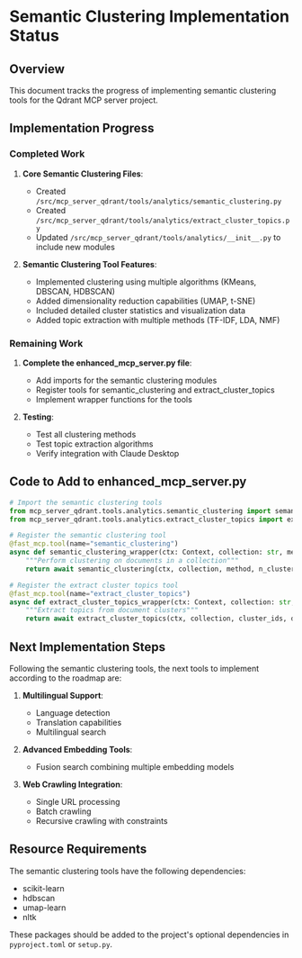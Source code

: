 # Semantic Clustering Implementation Status

## Overview
This document tracks the progress of implementing semantic clustering tools for the Qdrant MCP server project.

## Implementation Progress

### Completed Work
1. **Core Semantic Clustering Files**:
   - Created `/src/mcp_server_qdrant/tools/analytics/semantic_clustering.py`
   - Created `/src/mcp_server_qdrant/tools/analytics/extract_cluster_topics.py`
   - Updated `/src/mcp_server_qdrant/tools/analytics/__init__.py` to include new modules

2. **Semantic Clustering Tool Features**:
   - Implemented clustering using multiple algorithms (KMeans, DBSCAN, HDBSCAN)
   - Added dimensionality reduction capabilities (UMAP, t-SNE)
   - Included detailed cluster statistics and visualization data
   - Added topic extraction with multiple methods (TF-IDF, LDA, NMF)

### Remaining Work
1. **Complete the enhanced_mcp_server.py file**:
   - Add imports for the semantic clustering modules
   - Register tools for semantic_clustering and extract_cluster_topics
   - Implement wrapper functions for the tools

2. **Testing**:
   - Test all clustering methods
   - Test topic extraction algorithms
   - Verify integration with Claude Desktop

## Code to Add to enhanced_mcp_server.py

```python
# Import the semantic clustering tools
from mcp_server_qdrant.tools.analytics.semantic_clustering import semantic_clustering
from mcp_server_qdrant.tools.analytics.extract_cluster_topics import extract_cluster_topics

# Register the semantic clustering tool
@fast_mcp.tool(name="semantic_clustering")
async def semantic_clustering_wrapper(ctx: Context, collection: str, method: str = "hdbscan", n_clusters: Optional[int] = None, min_cluster_size: int = 5, filter: Optional[Dict] = None, limit: int = 5000, include_vectors: bool = True, dimensionality_reduction: bool = True, n_components: int = 2, random_state: int = 42):
    """Perform clustering on documents in a collection"""
    return await semantic_clustering(ctx, collection, method, n_clusters, min_cluster_size, filter, limit, include_vectors, dimensionality_reduction, n_components, random_state)

# Register the extract cluster topics tool
@fast_mcp.tool(name="extract_cluster_topics")
async def extract_cluster_topics_wrapper(ctx: Context, collection: str, cluster_ids: List[int], document_ids: List[str], text_field: str = "text", n_topics_per_cluster: int = 3, n_terms_per_topic: int = 5, method: str = "tfidf", filter_stopwords: bool = True, min_df: int = 2, custom_stopwords: Optional[List[str]] = None):
    """Extract topics from document clusters"""
    return await extract_cluster_topics(ctx, collection, cluster_ids, document_ids, text_field, n_topics_per_cluster, n_terms_per_topic, method, filter_stopwords, min_df, custom_stopwords)
```

## Next Implementation Steps
Following the semantic clustering tools, the next tools to implement according to the roadmap are:

1. **Multilingual Support**:
   - Language detection
   - Translation capabilities
   - Multilingual search

2. **Advanced Embedding Tools**:
   - Fusion search combining multiple embedding models

3. **Web Crawling Integration**:
   - Single URL processing
   - Batch crawling
   - Recursive crawling with constraints

## Resource Requirements
The semantic clustering tools have the following dependencies:
- scikit-learn
- hdbscan
- umap-learn
- nltk

These packages should be added to the project's optional dependencies in `pyproject.toml` or `setup.py`.
